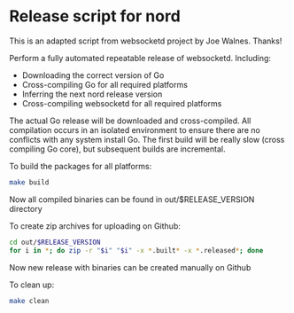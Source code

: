 Release script for nord
=======================

This is an adapted script from websocketd project by Joe Walnes. Thanks!

Perform a fully automated repeatable release of websocketd. Including:

*   Downloading the correct version of Go
*   Cross-compiling Go for all required platforms
*   Inferring the next nord release version
*   Cross-compiling websocketd for all required platforms

The actual Go release will be downloaded and cross-compiled. All compilation
occurs in an isolated environment to ensure there are no conflicts with any
system install Go. The first build will be really slow (cross compiling Go core),
but subsequent builds are incremental.

To build the packages for all platforms:

```bash
make build
```

Now all compiled binaries can be found in out/$RELEASE_VERSION directory

To create zip archives for uploading on Github:

```bash
cd out/$RELEASE_VERSION
for i in *; do zip -r "$i" "$i" -x *.built* -x *.released*; done
```

Now new release with binaries can be created manually on Github

To clean up:

```bash
make clean
```